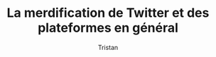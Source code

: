 ---
layout: post
title: "La merdification de Twitter et des plateformes en général"
link: https://www.standblog.org/blog/post/2025/01/23/La-merdification-de-Twitter-et-des-plateformes-en-general
author: "Tristan"
published_date: ""
description: "Les gens quittent Twitter/X parce que c’est devenu un feu de poubelle. Un algo toxique, truqué par son nouveau propriétaire en sa faveur. Des scandales à répétition, des insultes envers les annonceurs, des propos nauséabonds en rafale, du racisme, de l’homophobie, de la transphobie, une modération qui part en quenouille et cerise sur le gâteau, des saluts nazis (ou mussoliniens).

Pas étonnant que les gens partent en nombre. Pour ma part, j’ai dit adieu à mes 96 000 followers il y a presque 18 mois avec soulagement. Depuis, Twitter/X n’a fait que dévisser dans l’estime des gens.

Musk récolte ce qu’il a semé. Soit."
language: "fr"
categories: "Liens"
tags: "app x merdification réseau-social"
og-tags: "app x merdification réseau-social"
permalink: /:categories/:year/:month/:day/:title/
---